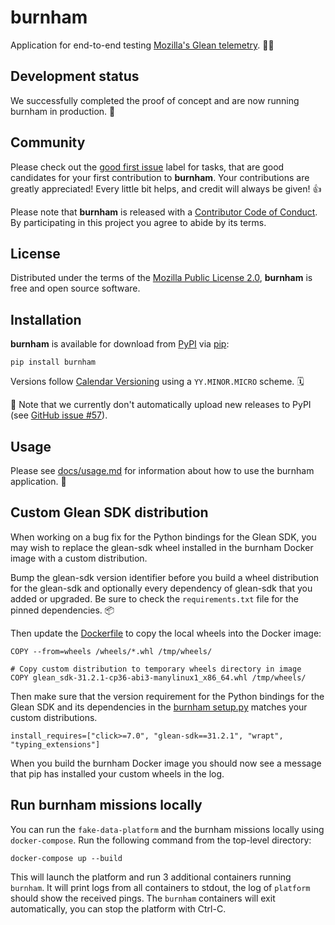 # burnham

Application for end-to-end testing [Mozilla's Glean telemetry][Glean]. 👩‍🚀

## Development status

We successfully completed the proof of concept and are now running burnham in
production. 🚀

## Community

Please check out the [good first issue][good first issue] label for tasks, that
are good candidates for your first contribution to **burnham**. Your
contributions are greatly appreciated! Every little bit helps, and credit will
always be given! 👍

Please note that **burnham** is released with a [Contributor Code of
Conduct][code of conduct]. By participating in this project you agree to abide
by its terms.

## License

Distributed under the terms of the [Mozilla Public License 2.0][license],
**burnham** is free and open source software.

## Installation

**burnham** is available for download from [PyPI][PyPI] via [pip][pip]:

```text
pip install burnham
```

Versions follow [Calendar Versioning][calver] using a `YY.MINOR.MICRO` scheme. 🗓

🚧 Note that we currently don't automatically upload new releases to PyPI
(see [GitHub issue #57][issue57]).

[issue57]: https://github.com/mozilla/burnham/issues/57

## Usage

Please see [docs/usage.md][docs_usage] for information about how to use the burnham application. 🚀

[docs_usage]: ./docs/usage.md

## Custom Glean SDK distribution

When working on a bug fix for the Python bindings for the Glean SDK, you may
wish to replace the glean-sdk wheel installed in the burnham Docker image
with a custom distribution.

Bump the glean-sdk version identifier before you build a wheel distribution
for the glean-sdk and optionally every dependency of glean-sdk that you added
or upgraded. Be sure to check the `requirements.txt` file for the pinned
dependencies. 📦

Then update the [Dockerfile][dockerfile] to copy the local wheels into the
Docker image:

```text
COPY --from=wheels /wheels/*.whl /tmp/wheels/

# Copy custom distribution to temporary wheels directory in image
COPY glean_sdk-31.2.1-cp36-abi3-manylinux1_x86_64.whl /tmp/wheels/
```

Then make sure that the version requirement for the Python bindings for the
Glean SDK and its dependencies in the [burnham setup.py][setup.py] matches
your custom distributions.

```text
install_requires=["click>=7.0", "glean-sdk==31.2.1", "wrapt", "typing_extensions"]
```

When you build the burnham Docker image you should now see a message that pip
has installed your custom wheels in the log.

## Run burnham missions locally

You can run the `fake-data-platform` and the burnham missions locally using
`docker-compose`. Run the following command from the top-level directory:

```text
docker-compose up --build
```

This will launch the platform and run 3 additional containers running
`burnham`. It will print logs from all containers to stdout, the log of
`platform` should show the received pings. The `burnham` containers will exit
automatically, you can stop the platform with Ctrl-C.

[Glean]: https://mozilla.github.io/glean/book/index.html
[PyPI]: https://pypi.org/project/burnham/
[pip]: https://pypi.org/project/pip/
[good first issue]: https://github.com/mozilla/burnham/labels/good%20first%20issue
[code of conduct]: https://github.com/mozilla/burnham/blob/main/application/CODE_OF_CONDUCT.md
[license]: https://github.com/mozilla/burnham/blob/main/application/LICENSE
[calver]: https://calver.org
[dockerfile]: https://github.com/mozilla/burnham/blob/main/application/Dockerfile
[setup.py]: https://github.com/mozilla/burnham/blob/main/application/setup.py
